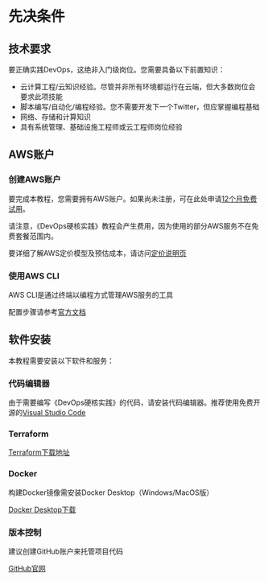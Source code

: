 # 先决条件

## 技术要求

要正确实践DevOps，这绝非入门级岗位。您需要具备以下前置知识：
- 云计算工程/云知识经验。尽管并非所有环境都运行在云端，但大多数岗位会要求此项技能
- 脚本编写/自动化/编程经验。您不需要开发下一个Twitter，但应掌握编程基础
- 网络、存储和计算知识
- 具有系统管理、基础设施工程师或云工程师岗位经验

## AWS账户

### 创建AWS账户

要完成本教程，您需要拥有AWS账户。如果尚未注册，可在此处申请[12个月免费试用](https://aws.amazon.com/free/?all-free-tier.sort-by=item.additionalFields.SortRank&all-free-tier.sort-order=asc&awsf.Free%20Tier%20Types=*all&awsf.Free%20Tier%20Categories=*all)。

请注意，《DevOps硬核实践》教程会产生费用，因为使用的部分AWS服务不在免费套餐范围内。

要详细了解AWS定价模型及预估成本，请访问[定价说明页](https://aws.amazon.com/pricing/)

### 使用AWS CLI

AWS CLI是通过终端以编程方式管理AWS服务的工具

配置步骤请参考[官方文档](https://docs.aws.amazon.com/polly/latest/dg/setup-aws-cli.html)

## 软件安装
本教程需要安装以下软件和服务：

### 代码编辑器

由于需要编写《DevOps硬核实践》的代码，请安装代码编辑器。推荐使用免费开源的[Visual Studio Code](https://code.visualstudio.com/download)

### Terraform

[Terraform下载地址](https://www.terraform.io/downloads.html)

### Docker
构建Docker镜像需安装Docker Desktop（Windows/MacOS版）

[Docker Desktop下载](https://www.docker.com/products/docker-desktop)

### 版本控制
建议创建GitHub账户来托管项目代码

[GitHub官网](https://www.github.com)
